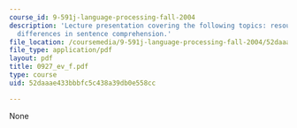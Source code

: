```yaml
---
course_id: 9-591j-language-processing-fall-2004
description: 'Lecture presentation covering the following topics: resources and individual
  differences in sentence comprehension.'
file_location: /coursemedia/9-591j-language-processing-fall-2004/52daaae433bbbfc5c438a39db0e558cc_0927_ev_f.pdf
file_type: application/pdf
layout: pdf
title: 0927_ev_f.pdf
type: course
uid: 52daaae433bbbfc5c438a39db0e558cc

---
```

None